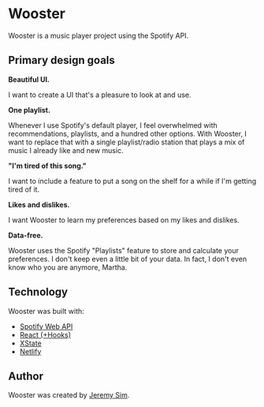 # Wooster

Wooster is a music player project using the Spotify API.

## Primary design goals

**Beautiful UI.**

I want to create a UI that's a pleasure to look at and use.

**One playlist.**

Whenever I use Spotify's default player, I feel overwhelmed with recommendations, playlists, and a hundred other options. With Wooster, I want to replace that with a single playlist/radio station that plays a mix of music I already like and new music.

**"I'm tired of this song."**

I want to include a feature to put a song on the shelf for a while if I'm getting tired of it.

**Likes and dislikes.**

I want Wooster to learn my preferences based on my likes and dislikes.

**Data-free.**

Wooster uses the Spotify "Playlists" feature to store and calculate your preferences. I don't keep even a little bit of your data. In fact, I don't even know who you are anymore, Martha.

## Technology

Wooster was built with:

* [Spotify Web API](https://developer.spotify.com/documentation/web-api/)
* [React (+Hooks)](https://reactjs.org/)
* [XState](https://xstate.js.org/)
* [Netlify](https://www.netlify.com)

## Author

Wooster was created by [Jeremy Sim](https://www.github.com/jsim0809).
